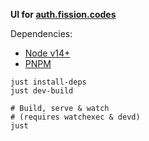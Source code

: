 __UI for [auth.fission.codes](https://auth.fission.codes)__

Dependencies:
- [Node v14+](https://nodejs.org/)
- [PNPM](https://pnpm.js.org/)

```shell
just install-deps
just dev-build

# Build, serve & watch
# (requires watchexec & devd)
just
```
